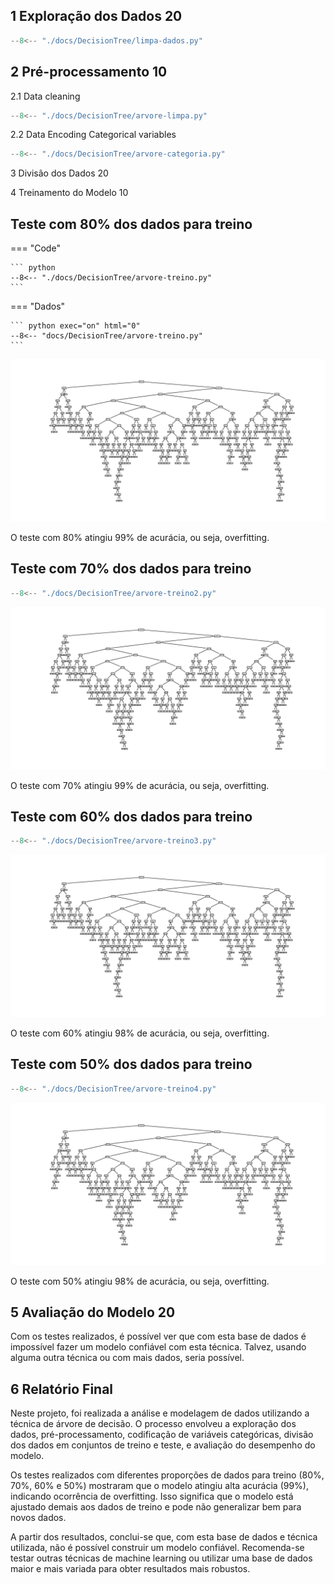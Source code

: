 ## 1	Exploração dos Dados 20

``` python exec="on" html="0"
--8<-- "./docs/DecisionTree/limpa-dados.py"
```

## 2	Pré-processamento 10

2.1 Data cleaning

``` python exec="on" html="0"
--8<-- "./docs/DecisionTree/arvore-limpa.py"
```

2.2 Data Encoding Categorical variables

``` python exec="on" html="0"
--8<-- "./docs/DecisionTree/arvore-categoria.py"
```

3	Divisão dos Dados 20

4	Treinamento do Modelo 10

## Teste com 80% dos dados para treino

=== "Code"

    ``` python 
    --8<-- "./docs/DecisionTree/arvore-treino.py"
    ```
=== "Dados"

    ``` python exec="on" html="0"
    --8<-- "docs/DecisionTree/arvore-treino.py"
    ```

![](Arvore_1.png)

O teste com 80% atingiu 99% de acurácia, ou seja, overfitting.

## Teste com 70% dos dados para treino

``` python exec="on" html="0"
--8<-- "./docs/DecisionTree/arvore-treino2.py"
```

![](Arvore_2.png)

O teste com 70% atingiu 99% de acurácia, ou seja, overfitting.

## Teste com 60% dos dados para treino

``` python exec="on" html="0"
--8<-- "./docs/DecisionTree/arvore-treino3.py"
```

![](Arvore_1.png)

O teste com 60% atingiu 98% de acurácia, ou seja, overfitting.

## Teste com 50% dos dados para treino

``` python exec="on" html="0"
--8<-- "./docs/DecisionTree/arvore-treino4.py"
```

![](Arvore_2.png)

O teste com 50% atingiu 98% de acurácia, ou seja, overfitting.

## 5	Avaliação do Modelo	20

Com os testes realizados, é possível ver que com esta base de dados é impossível fazer um modelo confiável com esta técnica. Talvez, usando alguma outra técnica ou com mais dados, seria possível.


## 6	Relatório Final

Neste projeto, foi realizada a análise e modelagem de dados utilizando a técnica de árvore de decisão. O processo envolveu a exploração dos dados, pré-processamento, codificação de variáveis categóricas, divisão dos dados em conjuntos de treino e teste, e avaliação do desempenho do modelo.

Os testes realizados com diferentes proporções de dados para treino (80%, 70%, 60% e 50%) mostraram que o modelo atingiu alta acurácia (99%), indicando ocorrência de overfitting. Isso significa que o modelo está ajustado demais aos dados de treino e pode não generalizar bem para novos dados.

A partir dos resultados, conclui-se que, com esta base de dados e técnica utilizada, não é possível construir um modelo confiável. Recomenda-se testar outras técnicas de machine learning ou utilizar uma base de dados maior e mais variada para obter resultados mais robustos.
